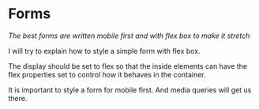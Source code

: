 # Forms

_The best forms are written mobile first and with flex box to make it stretch_

I will try to explain how to style a simple form with flex box.

The display should be set to flex so that the inside elements can have the flex properties set to control how it behaves in the container.

It is important to style a form for mobile first. And media queries will get us there.